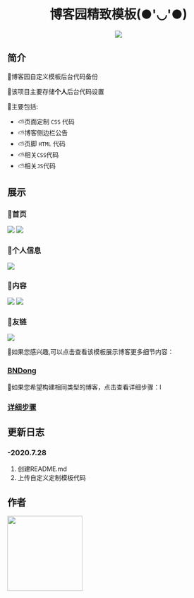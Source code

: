 <div align=center>
  
# 博客园精致模板(●'◡'●)
  
<img src="https://images.cnblogs.com/cnblogs_com/occlive/1791167/o_200621140137catt.png">
</div>


简介
----
🎈博客园自定义模板后台代码备份

🎈该项目主要存储**个人**后台代码设置

🎈主要包括:
* ⛅页面定制 `CSS` 代码
* ⛅博客侧边栏公告
* ⛅页脚 `HTML` 代码
* ⛅相关`CSS`代码
* ⛅相关`JS`代码

展示
----
### 💌首页
![](https://cdn.jsdelivr.net/gh/occlive/ImageStore//javabase/BND1.png)
![](https://cdn.jsdelivr.net/gh/occlive/ImageStore//javabase/BND2.png)

### 💌个人信息
![](https://cdn.jsdelivr.net/gh/occlive/ImageStore//javabase/BND5.png)

### 💌内容
![](https://cdn.jsdelivr.net/gh/occlive/ImageStore//javabase/BND3.png)
![](https://cdn.jsdelivr.net/gh/occlive/ImageStore//javabase/BND4.png)

### 💌友链
![](https://cdn.jsdelivr.net/gh/occlive/ImageStore//javabase/BND6.png)

🎉如果您感兴趣,可以点击查看该模板展示博客更多细节内容：

### [BNDong][html]

🎉如果您希望构建相同类型的博客，点击查看详细步骤：l

### [详细步骤][detail]

[html]:https://www.cnblogs.com/bndong/
[detail]:https://github.com/BNDong/Cnblogs-Theme-SimpleMemory

更新日志
----
### -2020.7.28
1. 创建README.md
2. 上传自定义定制模板代码

作者
----

<a href="https://github.com/BNDong"><img src="https://cdn.jsdelivr.net/gh/occlive/ImageStore//javabase/21150911.png" width="170px" height="170px"/></a>
  

